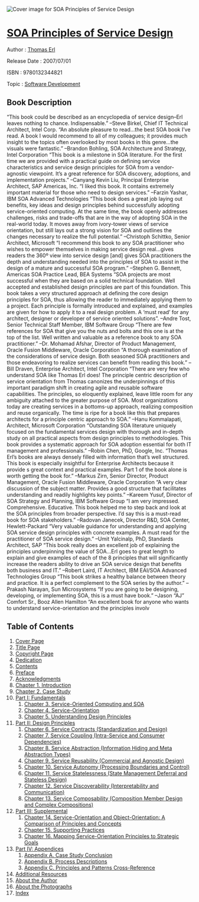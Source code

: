 ![Cover image for SOA Principles of Service Design](https://imgdetail.ebookreading.net/cover/cover/software_development/EB9780132344821.jpg)

[SOA Principles of Service Design](https://ebookreading.net/view/book/SOA+Principles+of+Service+Design-EB9780132344821_1.html "SOA Principles of Service Design")
====================================================================================================================

Author : [Thomas Erl](https://ebookreading.net/search/author/Thomas+Erl)

Release Date : 2007/07/01

ISBN : 9780132344821

Topic : [Software Development](https://ebookreading.net/search/category/software-development)

Book Description
-----------------

“This book could be described as an encyclopedia of service design–Erl leaves nothing to chance. Indispensable.”
–Steve Birkel, Chief IT Technical Architect, Intel Corp.
“An absolute pleasure to read…the best SOA book I’ve read.
A book I would recommend to all of my colleagues; it provides much insight to the topics often overlooked by most books in this genre…the visuals were fantastic.”
–Brandon Bohling, SOA Architecture and Strategy, Intel Corporation
“This book is a milestone in SOA literature. For the first time we are provided with a practical guide on defining service characteristics and service design principles for SOA from a vendor-agnostic viewpoint. It’s a great reference for SOA discovery, adoptions, and implementation projects.”
–Canyang Kevin Liu, Principal Enterprise Architect, SAP Americas, Inc.
“I liked this book. It contains extremely important material for those who need to design services.”
–Farzin Yashar, IBM SOA Advanced Technologies
“This book does a great job laying out benefits, key ideas and design principles behind successfully adopting service-oriented computing. At the same time, the book openly addresses challenges, risks and trade-offs that are in the way of adopting SOA in the real-world today. It moves away from ivory-tower views of service orientation, but still lays out a strong vision for SOA and outlines the changes necessary to realize the full potential.”
–Christoph Schittko, Senior Architect, Microsoft
“I recommend this book to any SOA practitioner who wishes to empower themselves in making service design real…gives readers the 360º view into service design [and] gives SOA practitioners the depth and understanding needed into the principles of SOA to assist in the design of a mature and successful SOA program.”
–Stephen G. Bennett, Americas SOA Practice Lead, BEA Systems
“SOA projects are most successful when they are based on a solid technical foundation. Well accepted and established design principles are part of this foundation. This book takes a very structured approach at defining the core design principles for SOA, thus allowing the reader to immediately applying them to a project. Each principle is formally introduced and explained, and examples are given for how to apply it to a real design problem. A ‘must read’ for any architect, designer or developer of service oriented solutions”.
–Andre Tost, Senior Technical Staff Member, IBM Software Group
“There are few references for SOA that give you the nuts and bolts and this one is at the top of the list. Well written and valuable as a reference book to any SOA practitioner.”
–Dr. Mohamad Afshar, Director of Product Management, Oracle Fusion Middleware, Oracle Corporation
“A thorough examination of the considerations of service design. Both seasoned SOA practitioners and those endeavoring to realize services can benefit from reading this book.”
–Bill Draven, Enterprise Architect, Intel Corporation
“There are very few who understand SOA like Thomas Erl does! The principle centric description of service orientation from Thomas canonizes the underpinnings of this important paradigm shift in creating agile and reusable software capabilities. The principles, so eloquently explained, leave little room for any ambiguity attached to the greater purpose of SOA. Most organizations today are creating services in a bottoms-up approach, realizing composition and reuse organically. The time is ripe for a book like this that prepares architects for a principle centric approach to SOA.”
–Hanu Kommalapati, Architect, Microsoft Corporation
“Outstanding SOA literature uniquely focused on the fundamental services design with thorough and in-depth study on all practical aspects from design principles to methodologies. This book provides a systematic approach for SOA adoption essential for both IT management and professionals.”
–Robin Chen, PhD, Google, Inc.
“Thomas Erl’s books are always densely filled with information that’s well structured. This book is especially insightful for Enterprise Architects because it provide s great context and practical examples. Part 1 of the book alone is worth getting the book for.”
–Markus Zirn, Senior Director, Product Management, Oracle Fusion Middleware, Oracle Corporation
“A very clear discussion of the subject matter. Provides a good structure that facilitates understanding and readily highlights key points.”
–Kareem Yusuf, Director of SOA Strategy and Planning, IBM Software Group
“I am very impressed. Comprehensive. Educative. This book helped me to step back and look at the SOA principles from broader perspective. I’d say this is a must-read book for SOA stakeholders.”
–Radovan Janecek, Director R&amp;D, SOA Center, Hewlett-Packard
“Very valuable guidance for understanding and applying SOA service design principles with concrete examples. A must read for the practitioner of SOA service design.”
–Umit Yalcinalp, PhD, Standards Architect, SAP
“This book really does an excellent job of explaining the principles underpinning the value of SOA…Erl goes to great length to explain and give examples of each of the 8 principles that will significantly increase the readers ability to drive an SOA service design that benefits both business and IT.”
–Robert Laird, IT Architect, IBM EAI/SOA Advanced Technologies Group
“This book strikes a healthy balance between theory and practice. It is a perfect complement to the SOA series by the author.”
–Prakash Narayan, Sun Microsystems
“If you are going to be designing, developing, or implementing SOA, this is a must have book.”
–Jason “AJ” Comfort Sr., Booz Allen Hamilton
“An excellent book for anyone who wants to understand service-orientation and the principles involv
              
Table of Contents
-----------------

1. [Cover Page](https://ebookreading.net/view/book/SOA+Principles+of+Service+Design-EB9780132344821_1.html)
1. [Title Page](https://ebookreading.net/view/book/SOA+Principles+of+Service+Design-EB9780132344821_4.html)
1. [Copyright Page](https://ebookreading.net/view/book/SOA+Principles+of+Service+Design-EB9780132344821_5.html)
1. [Dedication](https://ebookreading.net/view/book/SOA+Principles+of+Service+Design-EB9780132344821_6.html)
1. [Contents](https://ebookreading.net/view/book/SOA+Principles+of+Service+Design-EB9780132344821_7.html)
1. [Preface](https://ebookreading.net/view/book/SOA+Principles+of+Service+Design-EB9780132344821_8.html)
1. [Acknowledgments](https://ebookreading.net/view/book/SOA+Principles+of+Service+Design-EB9780132344821_9.html)
1. [Chapter 1. Introduction](https://ebookreading.net/view/book/SOA+Principles+of+Service+Design-EB9780132344821_10.html)
1. [Chapter 2. Case Study](https://ebookreading.net/view/book/SOA+Principles+of+Service+Design-EB9780132344821_11.html)
1. [Part I: Fundamentals](https://ebookreading.net/view/book/SOA+Principles+of+Service+Design-EB9780132344821_12.html)
    1. [Chapter 3. Service-Oriented Computing and SOA](https://ebookreading.net/view/book/SOA+Principles+of+Service+Design-EB9780132344821_13.html)
    1. [Chapter 4. Service-Orientation](https://ebookreading.net/view/book/SOA+Principles+of+Service+Design-EB9780132344821_14.html)
    1. [Chapter 5. Understanding Design Principles](https://ebookreading.net/view/book/SOA+Principles+of+Service+Design-EB9780132344821_15.html)
1. [Part II: Design Principles](https://ebookreading.net/view/book/SOA+Principles+of+Service+Design-EB9780132344821_16.html)
    1. [Chapter 6. Service Contracts (Standardization and Design)](https://ebookreading.net/view/book/SOA+Principles+of+Service+Design-EB9780132344821_17.html)
    1. [Chapter 7. Service Coupling (Intra-Service and Consumer Dependencies)](https://ebookreading.net/view/book/SOA+Principles+of+Service+Design-EB9780132344821_18.html)
    1. [Chapter 8. Service Abstraction (Information Hiding and Meta Abstraction Types)](https://ebookreading.net/view/book/SOA+Principles+of+Service+Design-EB9780132344821_19.html)
    1. [Chapter 9. Service Reusability (Commercial and Agnostic Design)](https://ebookreading.net/view/book/SOA+Principles+of+Service+Design-EB9780132344821_20.html)
    1. [Chapter 10. Service Autonomy (Processing Boundaries and Control)](https://ebookreading.net/view/book/SOA+Principles+of+Service+Design-EB9780132344821_21.html)
    1. [Chapter 11. Service Statelessness (State Management Deferral and Stateless Design)](https://ebookreading.net/view/book/SOA+Principles+of+Service+Design-EB9780132344821_22.html)
    1. [Chapter 12. Service Discoverability (Interpretability and Communication)](https://ebookreading.net/view/book/SOA+Principles+of+Service+Design-EB9780132344821_23.html)
    1. [Chapter 13. Service Composability (Composition Member Design and Complex Compositions)](https://ebookreading.net/view/book/SOA+Principles+of+Service+Design-EB9780132344821_24.html)
1. [Part III: Supplemental](https://ebookreading.net/view/book/SOA+Principles+of+Service+Design-EB9780132344821_25.html)
    1. [Chapter 14. Service-Orientation and Object-Orientation: A Comparison of Principles and Concepts](https://ebookreading.net/view/book/SOA+Principles+of+Service+Design-EB9780132344821_26.html)
    1. [Chapter 15. Supporting Practices](https://ebookreading.net/view/book/SOA+Principles+of+Service+Design-EB9780132344821_27.html)
    1. [Chapter 16. Mapping Service-Orientation Principles to Strategic Goals](https://ebookreading.net/view/book/SOA+Principles+of+Service+Design-EB9780132344821_28.html)
1. [Part IV: Appendices](https://ebookreading.net/view/book/SOA+Principles+of+Service+Design-EB9780132344821_29.html)
    1. [Appendix A. Case Study Conclusion](https://ebookreading.net/view/book/SOA+Principles+of+Service+Design-EB9780132344821_30.html)
    1. [Appendix B. Process Descriptions](https://ebookreading.net/view/book/SOA+Principles+of+Service+Design-EB9780132344821_31.html)
    1. [Appendix C. Principles and Patterns Cross-Reference](https://ebookreading.net/view/book/SOA+Principles+of+Service+Design-EB9780132344821_32.html)
1. [Additional Resources](https://ebookreading.net/view/book/SOA+Principles+of+Service+Design-EB9780132344821_33.html)
1. [About the Author](https://ebookreading.net/view/book/SOA+Principles+of+Service+Design-EB9780132344821_34.html)
1. [About the Photographs](https://ebookreading.net/view/book/SOA+Principles+of+Service+Design-EB9780132344821_35.html)
1. [Index](https://ebookreading.net/view/book/SOA+Principles+of+Service+Design-EB9780132344821_36.html)
